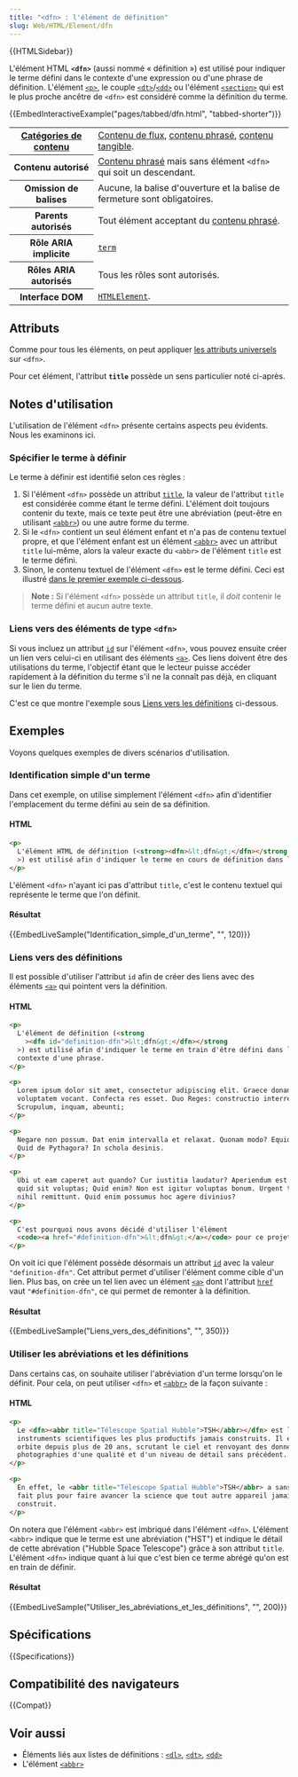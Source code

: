 ```yaml
---
title: "<dfn> : l'élément de définition"
slug: Web/HTML/Element/dfn
---
```


{{HTMLSidebar}}

L'élément HTML **`<dfn>`** (aussi nommé « définition ») est utilisé pour indiquer le terme défini dans le contexte d'une expression ou d'une phrase de définition. L'élément [`<p>`](/fr/docs/Web/HTML/Element/p), le couple [`<dt>`](/fr/docs/Web/HTML/Element/dt)/[`<dd>`](/fr/docs/Web/HTML/Element/dd) ou l'élément [`<section>`](/fr/docs/Web/HTML/Element/section) qui est le plus proche ancêtre de `<dfn>` est considéré comme la définition du terme.

{{EmbedInteractiveExample("pages/tabbed/dfn.html", "tabbed-shorter")}}

<table class="properties">
  <tbody>
    <tr>
      <th scope="row">
        <a href="/fr/docs/Web/Guide/HTML/Content_categories"
          >Catégories de contenu</a
        >
      </th>
      <td>
        <a href="/fr/docs/Web/Guide/HTML/Content_categories#flow_content"
          >Contenu de flux</a
        >,
        <a href="/fr/docs/Web/Guide/HTML/Content_categories#phrasing_content"
          >contenu phrasé</a
        >,
        <a href="/fr/docs/Web/Guide/HTML/Content_categories#palpable_content"
          >contenu tangible</a
        >.
      </td>
    </tr>
    <tr>
      <th scope="row">Contenu autorisé</th>
      <td>
        <a href="/fr/docs/Web/Guide/HTML/Content_categories#phrasing_content"
          >Contenu phrasé</a
        >
        mais sans élément <code>&#x3C;dfn></code> qui soit un descendant.
      </td>
    </tr>
    <tr>
      <th scope="row">Omission de balises</th>
      <td>
        Aucune, la balise d'ouverture et la balise de fermeture sont
        obligatoires.
      </td>
    </tr>
    <tr>
      <th scope="row">Parents autorisés</th>
      <td>
        Tout élément acceptant du
        <a href="/fr/docs/Web/Guide/HTML/Content_categories#phrasing_content"
          >contenu phrasé</a
        >.
      </td>
    </tr>
    <tr>
      <th scope="row">Rôle ARIA implicite</th>
      <td>
        <a href="https://w3c.github.io/aria/#term"><code>term</code></a>
      </td>
    </tr>
    <tr>
      <th scope="row">Rôles ARIA autorisés</th>
      <td>Tous les rôles sont autorisés.</td>
    </tr>
    <tr>
      <th scope="row">Interface DOM</th>
      <td>
        <a href="/fr/docs/Web/API/HTMLElement"><code>HTMLElement</code></a
        >.
      </td>
    </tr>
  </tbody>
</table>

## Attributs

Comme pour tous les éléments, on peut appliquer [les attributs universels](/fr/docs/Web/HTML/Global_attributes) sur `<dfn>`.

Pour cet élément, l'attribut **`title`** possède un sens particulier noté ci-après.

## Notes d'utilisation

L'utilisation de l'élément `<dfn>` présente certains aspects peu évidents. Nous les examinons ici.

### Spécifier le terme à définir

Le terme à définir est identifié selon ces règles :

1. Si l'élément `<dfn>` possède un attribut [`title`](/fr/docs/Web/HTML/Global_attributes#attr-title), la valeur de l'attribut `title` est considérée comme étant le terme défini. L'élément doit toujours contenir du texte, mais ce texte peut être une abréviation (peut-être en utilisant [`<abbr>`](/fr/docs/Web/HTML/Element/abbr)) ou une autre forme du terme.
2. Si le `<dfn>` contient un seul élément enfant et n'a pas de contenu textuel propre, et que l'élément enfant est un élément [`<abbr>`](/fr/docs/Web/HTML/Element/abbr) avec un attribut `title` lui-même, alors la valeur exacte du `<abbr>` de l'élément `title` est le terme défini.
3. Sinon, le contenu textuel de l'élément `<dfn>` est le terme défini. Ceci est illustré [dans le premier exemple ci-dessous](#basic_identification_of_a_term).

> **Note :** Si l'élément `<dfn>` possède un attribut `title`, il _doit_ contenir le terme défini et aucun autre texte.

### Liens vers des éléments de type `<dfn>`

Si vous incluez un attribut [`id`](/fr/docs/Web/HTML/Global_attributes#attr-id) sur l'élément `<dfn>`, vous pouvez ensuite créer un lien vers celui-ci en utilisant des éléments [`<a>`](/fr/docs/Web/HTML/Element/a). Ces liens doivent être des utilisations du terme, l'objectif étant que le lecteur puisse accéder rapidement à la définition du terme s'il ne la connaît pas déjà, en cliquant sur le lien du terme.

C'est ce que montre l'exemple sous [Liens vers les définitions](#links_to_definitions) ci-dessous.

## Exemples

Voyons quelques exemples de divers scénarios d'utilisation.

### Identification simple d'un terme

Dans cet exemple, on utilise simplement l'élément `<dfn>` afin d'identifier l'emplacement du terme défini au sein de sa définition.

#### HTML

```html
<p>
  L'élément HTML de définition (<strong><dfn>&lt;dfn&gt;</dfn></strong
  >) est utilisé afin d'indiquer le terme en cours de définition dans la phrase.
</p>
```

L'élément `<dfn>` n'ayant ici pas d'attribut `title`, c'est le contenu textuel qui représente le terme que l'on définit.

#### Résultat

{{EmbedLiveSample("Identification_simple_d'un_terme", "", 120)}}

### Liens vers des définitions

Il est possible d'utiliser l'attribut `id` afin de créer des liens avec des éléments [`<a>`](/fr/docs/Web/HTML/Element/a) qui pointent vers la définition.

#### HTML

```html
<p>
  L'élément de définition (<strong
    ><dfn id="definition-dfn">&lt;dfn&gt;</dfn></strong
  >) est utilisé afin d'indiquer le terme en train d'être défini dans le
  contexte d'une phrase.
</p>

<p>
  Lorem ipsum dolor sit amet, consectetur adipiscing elit. Graece donan, Latine
  voluptatem vocant. Confecta res esset. Duo Reges: constructio interrete.
  Scrupulum, inquam, abeunti;
</p>

<p>
  Negare non possum. Dat enim intervalla et relaxat. Quonam modo? Equidem e Cn.
  Quid de Pythagora? In schola desinis.
</p>

<p>
  Ubi ut eam caperet aut quando? Cur iustitia laudatur? Aperiendum est igitur,
  quid sit voluptas; Quid enim? Non est igitur voluptas bonum. Urgent tamen et
  nihil remittunt. Quid enim possumus hoc agere divinius?
</p>

<p>
  C'est pourquoi nous avons décidé d'utiliser l'élément
  <code><a href="#definition-dfn">&lt;dfn&gt;</a></code> pour ce projet.
</p>
```

On voit ici que l'élément possède désormais un attribut [`id`](/fr/docs/Web/HTML/Global_attributes#attr-id) avec la valeur `"definition-dfn"`. Cet attribut permet d'utiliser l'élément comme cible d'un lien. Plus bas, on crée un tel lien avec un élément [`<a>`](/fr/docs/Web/HTML/Element/a) dont l'attribut [`href`](/fr/docs/Web/HTML/Element/a#attr-href) vaut `"#definition-dfn"`, ce qui permet de remonter à la définition.

#### Résultat

{{EmbedLiveSample("Liens_vers_des_définitions", "", 350)}}

### Utiliser les abréviations et les définitions

Dans certains cas, on souhaite utiliser l'abréviation d'un terme lorsqu'on le définit. Pour cela, on peut utiliser `<dfn>` et [`<abbr>`](/fr/docs/Web/HTML/Element/abbr) de la façon suivante :

#### HTML

```html
<p>
  Le <dfn><abbr title="Télescope Spatial Hubble">TSH</abbr></dfn> est l'un des
  instruments scientifiques les plus productifs jamais construits. Il est en
  orbite depuis plus de 20 ans, scrutant le ciel et renvoyant des données et des
  photographies d'une qualité et d'un niveau de détail sans précédent.
</p>

<p>
  En effet, le <abbr title="Télescope Spatial Hubble">TSH</abbr> a sans doute
  fait plus pour faire avancer la science que tout autre appareil jamais
  construit.
</p>
```

On notera que l'élément `<abbr>` est imbriqué dans l'élément `<dfn>`. L'élément `<abbr>` indique que le terme est une abréviation ("HST") et indique le détail de cette abrévation ("Hubble Space Telescope") grâce à son attribut `title`. L'élément `<dfn>` indique quant à lui que c'est bien ce terme abrégé qu'on est en train de définir.

#### Résultat

{{EmbedLiveSample("Utiliser_les_abréviations_et_les_définitions", "", 200)}}

## Spécifications

{{Specifications}}

## Compatibilité des navigateurs

{{Compat}}

## Voir aussi

- Éléments liés aux listes de définitions : [`<dl>`](/fr/docs/Web/HTML/Element/dl), [`<dt>`](/fr/docs/Web/HTML/Element/dt), [`<dd>`](/fr/docs/Web/HTML/Element/dd)
- L'élément [`<abbr>`](/fr/docs/Web/HTML/Element/abbr)
